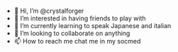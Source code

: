 - 👋 Hi, I’m @crystalforger
- 👀 I’m interested in having friends to play with
- 🌱 I’m currently learning to speak Japanese and italian
- 💞️ I’m looking to collaborate on anything
- 📫 How to reach me chat me in my socmed
